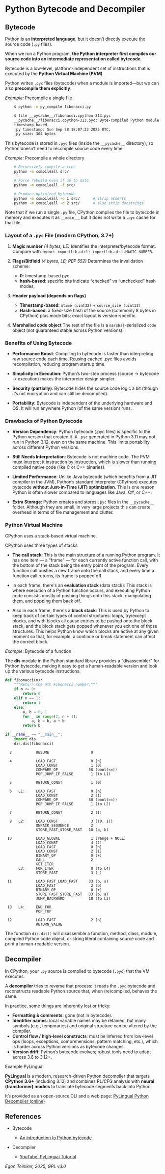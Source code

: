 # Python Bytecode and Decompiler



## Bytecode

Python is an **interpreted language**, but it doesn’t directly execute the 
source code (`.py` files).

When we run a Python program, **the Python interpreter first compiles our 
source code into an intermediate representation called bytecode**.

Bytecode is a low-level, platform-independent set of instructions that is 
executed by the **Python Virtual Machine (PVM)**.

Python writes `.pyc` files (bytecode) when a module is imported—but we 
can also **precompile them explicitly**.

_Example:_ Precompile a single file
```bash
    $ python -m py_compile fibonacci.py 

    $ file __pycache__/fibonacci.cpython-313.pyc
    __pycache__/fibonacci.cpython-313.pyc: Byte-compiled Python module for CPython 3.13 (magic: 3571), 
    timestamp-based, 
    .py timestamp: Sun Sep 28 18:07:33 2025 UTC, 
    .py size: 304 bytes
```

This bytecode is stored in `.pyc` files (inside the `__pycache__` directory), 
so Python doesn’t need to recompile source code every time.


_Example:_ Precompile a whole directory
```bash
    # Recursively compile a tree
    python -m compileall src/

    # Force rebuild even if up to date
    python -m compileall -f src/

    # Produce optimized bytecode 
    python -m compileall -o 1 src/      # strip asserts
    python -m compileall -o 2 src/      # also strip docstrings
```

Note that if we run a single `.py` file, CPython compiles the file to bytecode 
in memory and executes it as `__main__`, but it does not write a `.pyc` cache 
for that file.


### Layout of a `.pyc` File (modern CPython, 3.7+)

1. **Magic number** *(4 bytes, LE)*
   Identifies the interpreter/bytecode format. 
   Compare with `import importlib.util; importlib.util.MAGIC_NUMBER`.

2. **Flags/Bitfield** *(4 bytes, LE; PEP 552)*
   Determines the invalidation scheme:

   * **0**: timestamp-based pyc
   * **hash-based**: specific bits indicate “checked” vs “unchecked” hash modes.

3. **Header payload (depends on flags)**

   * **Timestamp-based**: `mtime (uint32)` + `source_size (uint32)`
   * **Hash-based**: a fixed-size hash of the source (commonly 8 bytes in CPython) 
        plus mode bits; exact layout is version-specific.

4. **Marshalled code object**
   The rest of the file is a `marshal`-serialized `code` object (not guaranteed 
   stable across Python versions).


### Benefits of Using Bytecode

* **Performance Boost**: Compiling to bytecode is faster than interpreting raw 
    source code each time.
    Reusing cached .pyc files avoids recompilation, reducing program 
    startup time.

* **Simplicity in Execution**: Python’s two-step process 
    (source → bytecode → execution) makes the interpreter design simpler.

* **Security (partially)**: Bytecode hides the source code logic a bit (though 
    it’s not encryption and can still be decompiled).

* **Portability**: Bytecode is independent of the underlying hardware and OS. 
    It will run anywhere Python (of the same version) runs.


### Drawbacks of Python Bytecode

* **Version Dependency**: Python bytecode (.pyc files) is specific to the Python 
version that created it.
A `.pyc` generated in Python 3.11 may not run in Python 3.12, even on the same machine.
This limits portability across different Python versions.

* **Still Needs Interpretation**: Bytecode is not machine code. The PVM must interpret 
it instruction by instruction, which is slower than running compiled native code 
(like C or C++ binaries).

* **Limited Performance**: Unlike Java bytecode (which benefits from a JIT compiler 
in the JVM), Python’s standard interpreter (CPython) executes bytecode **without 
Just-in-Time (JIT) optimization**.
This is one reason Python is often slower compared to languages like Java, C#, or C++.

* **Extra Storage**: Python creates and stores `.pyc` files in the `__pycache__` folder.
Although they are small, in very large projects this can create overhead in terms of 
file management and clutter.


### Python Virtual Machine

CPython uses a stack-based virtual machine.

CPython uses three types of stacks:

* **The call stack**: This is the main structure of a running Python program. 
    It has one item — a "frame" — for each currently active function call, 
    with the bottom of the stack being the entry point of the program. 
    Every function call pushes a new frame onto the call stack, and every 
    time a function call returns, its frame is popped off.

* In each frame, there's an **evaluation stack** (data stack): This stack 
    is where execution of a Python function occurs, and executing Python code 
    consists mostly of pushing things onto this stack, manipulating them, 
    and popping them back off.

* Also in each frame, there's a **block stack**: This is used by Python to 
    keep track of certain types of control structures: loops, try/except blocks, 
    and with blocks all cause entries to be pushed onto the block stack, and 
    the block stack gets popped whenever you exit one of those structures. 
    This helps Python know which blocks are active at any given moment so that, 
    for example, a continue or break statement can affect the correct block.

_Example:_ Bytecode of a function

The **dis** module  in the Python standard library provides a "disassembler" 
for Python bytecode, making it easy to get a human-readable version and look 
up the various bytecode instructions.

```Python 
def fibonacci(n):
    """Return the nth Fibonacci number."""
    if n <= 0:
        return 0
    elif n == 1:
        return 1
    else:
        a, b = 0, 1
        for _ in range(2, n + 1):
            a, b = b, a + b
        return b

if __name__ == "__main__":
    import dis
    dis.dis(fibonacci)
```


```
  2           RESUME                   0

  4           LOAD_FAST                0 (n)
              LOAD_CONST               1 (0)
              COMPARE_OP              58 (bool(<=))
              POP_JUMP_IF_FALSE        1 (to L1)

  5           RETURN_CONST             1 (0)

  6   L1:     LOAD_FAST                0 (n)
              LOAD_CONST               2 (1)
              COMPARE_OP              88 (bool(==))
              POP_JUMP_IF_FALSE        1 (to L2)

  7           RETURN_CONST             2 (1)

  9   L2:     LOAD_CONST               3 ((0, 1))
              UNPACK_SEQUENCE          2
              STORE_FAST_STORE_FAST   18 (a, b)

 10           LOAD_GLOBAL              1 (range + NULL)
              LOAD_CONST               4 (2)
              LOAD_FAST                0 (n)
              LOAD_CONST               2 (1)
              BINARY_OP                0 (+)
              CALL                     2
              GET_ITER
      L3:     FOR_ITER                 8 (to L4)
              STORE_FAST               3 (_)

 11           LOAD_FAST_LOAD_FAST     33 (b, a)
              LOAD_FAST                2 (b)
              BINARY_OP                0 (+)
              STORE_FAST_STORE_FAST   33 (b, a)
              JUMP_BACKWARD           10 (to L3)

 10   L4:     END_FOR
              POP_TOP

 12           LOAD_FAST                2 (b)
              RETURN_VALUE
```

The function `dis.dis()` will disassemble a function, method, class, module, 
compiled Python code object, or string literal containing source code and 
print a human-readable version.



## Decompiler

In CPython, your `.py` source is compiled to bytecode (`.pyc`) that the VM executes. 

A **decompiler** tries to reverse that process: it reads the `.pyc` bytecode and 
reconstructs readable Python source that, when (re)compiled, behaves the same. 

In practice, some things are inherently lost or tricky:
* **Formatting & comments**: gone (not in bytecode).
* **Identifier names**: local variable names may be retained, but many symbols 
    (e.g., temporaries) and original structure can be altered by the compiler.
* **Control flow / high-level constructs**: must be inferred from low-level ops 
    (loops, exceptions, comprehensions, pattern matching, etc.), which is harder 
    across Python versions as bytecode changes.
* **Version drift**: Python’s bytecode evolves; robust tools need to adapt 
    across 3.6 to 3.12+.


Example PyLingual

**PyLingual** is a modern, research-driven Python decompiler that targets **CPython 3.6+** 
(including 3.12) and combines PL/CFG analysis with **neural (transformer) models** to 
translate bytecode segments back into Python. 

It’s provided as an open-source CLI and a web page: [PyLingual Python Decompiler (online)](https://pylingual.io/) 


## References

* Bytecode
    * [An introduction to Python bytecode](https://opensource.com/article/18/4/introduction-python-bytecode)

* Decompiler
    * [YouTube: PyLingual Tutorial](https://youtu.be/ER0BHmTDkDI?si=1LZeQr4ROnFvPBhP)

*Egon Teiniker, 2025, GPL v3.0*
